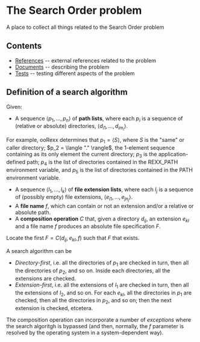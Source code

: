 # The Search Order problem

A place to collect all things related to the Search Order problem

## Contents

* [References](references/README.md) -- external references related to the problem
* [Documents](documents/README.md) -- describing the problem
* [Tests](tests/README.md) -- testing different aspects of the problem

## Definition of a search algorithm

Given: 

* A sequence $\langle p_1, \dots, p_n \rangle$ of **path lists**, where each $p_i$ is a sequence of (relative or absolute) directories, $\langle d_{i1}, \dots, d_{im_{i}}\rangle$.

For example, ooRexx determines that $p_1 = \langle S \rangle$, where $S$ is the "same" or caller directory; $p_2 = \langle "." \rangle$, the 1-element sequence containing as its only element the current directory; $p_3$ is the application-defined path; $p_4$ is the list of directories contained in the REXX_PATH environment variable, and $p_5$ is the list of directories contained in the PATH environment variable.
* A sequence $\langle l_1, \dots, l_k \rangle$ of **file extension lists**, where each $l_j$ is a sequence of (possibly empty) file extensions, $\langle e_{i1}, \dots, e_{jn_{j}}\rangle$.
* A **file name** $f$, which can contain or not an extension and/or a relative or absolute path.
* A **composition operation** $C$ that, given a directory $d_{ij}$, an extension $e_{kl}$ and a file name $f$ produces an absolute file specification $F$.

Locate the first $F = C(d_{ij},e_{kl},f)$ such that $F$ that exists.

A search algorithm can be

* _Directory-first_, i.e. all the directories of $p_1$ are checked in turn, then all the directories of $p_2$, and so on. Inside each directories, all the extensions are checked.
* _Extension-first_, i.e. all the extensions of $l_1$ are checked in turn, then all the extensions of $l_2$, and so on. For each $e_{kl}$, all the directories in $p_1$ are checked, then all the directories in $p_2$, and so on; then the next extension is checked, etcetera.

The composition operation can incorporate a number of _exceptions_ where the search algoritgh is bypassed (and then, normally, the $f$ parameter is resolved by the operating system in a system-dependent way).
